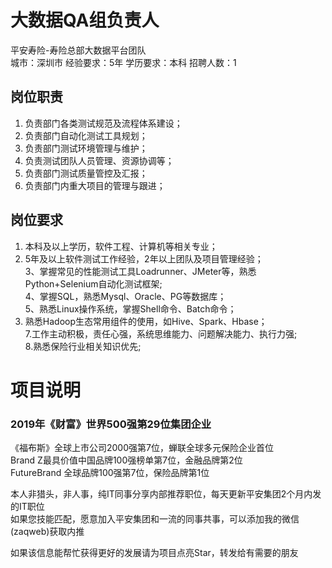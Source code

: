 # 大数据QA组负责人
平安寿险-寿险总部大数据平台团队  
城市：深圳市 经验要求：5年 学历要求：本科  招聘人数：1

## 岗位职责
1.	负责部门各类测试规范及流程体系建设；   
2.	负责部门自动化测试工具规划；   
3.	负责部门测试环境管理与维护；   
4.	负责测试团队人员管理、资源协调等；   
5.	负责部门测试质量管控及汇报；   
6.	负责部门内重大项目的管理与跟进；

## 岗位要求
1. 本科及以上学历，软件工程、计算机等相关专业；   
2. 5年及以上软件测试工作经验，2年以上团队及项目管理经验；   
3、掌握常见的性能测试工具Loadrunner、JMeter等，熟悉Python+Selenium自动化测试框架;   
4、掌握SQL，熟悉Mysql、Oracle、PG等数据库；   
5、熟悉Linux操作系统，掌握Shell命令、Batch命令；   
6. 熟悉Hadoop生态常用组件的使用，如Hive、Spark、Hbase；   
7.工作主动积极，责任心强，系统思维能力、问题解决能力、执行力强;   
8.熟悉保险行业相关知识优先;

# 项目说明

### 2019年《财富》世界500强第29位集团企业
《福布斯》全球上市公司2000强第7位，蝉联全球多元保险企业首位  
Brand Z最具价值中国品牌100强榜单第7位，金融品牌第2位  
FutureBrand 全球品牌100强第7位，保险品牌第1位

本人非猎头，非人事，纯IT同事分享内部推荐职位，每天更新平安集团2个月内发的IT职位  
如果您技能匹配，愿意加入平安集团和一流的同事共事，可以添加我的微信(zaqweb)获取内推 

如果该信息能帮忙获得更好的发展请为项目点亮Star，转发给有需要的朋友




